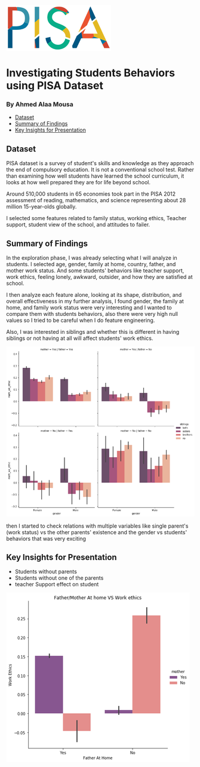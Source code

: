 <p>
  <a href="https://www.oecd.org/pisa/">  
    
  ![PISA](/imgs/pisa_logo.png)
  
  </a>
</p>

# Investigating Students Behaviors using PISA Dataset
### By Ahmed Alaa Mousa


* [Dataset](#dataset)
* [Summary of Findings](#summary_of_findings)
* [Key Insights for Presentation](#key_insights_for_presentation)

## Dataset

PISA dataset is a survey of student's skills and knowledge as they approach the end of 
compulsory education. It is not a conventional school test. Rather than examining how 
well students have learned the school curriculum, it looks at how well prepared they are 
for life beyond school.

Around 510,000 students in 65 economies took part in the PISA 2012 assessment of 
reading, mathematics, and science representing about 28 million 15-year-olds globally.

I selected some features related to family status, working ethics, Teacher support, 
student view of the school, and attitudes to failer.

## Summary of Findings

In the exploration phase, I was already selecting what I will analyze in students. I selected age, gender, family at home, country, father, and mother work status. And some students' behaviors like teacher support, work ethics, feeling lonely, awkward, outsider, and how they are satisfied at school. 

I then analyze each feature alone, looking at its shape, distribution, and overall effectiveness in my further analysis, I found gender, the family at home, and family work status were very interesting and I wanted to compare them with students behaviors, also there were very high null values so I tried to be careful when I do feature engineering.

Also, I was interested in siblings and whether this is different in having siblings or not having at all will affect students' work ethics.

![Image description](/imgs/Sample2.png)


then I started to check relations with multiple variables like single parent's (work status) vs the other parents' existence and the gender vs students' behaviors 
that was very exciting 




## Key Insights for Presentation

* Students without parents
* Students without one of the parents
* teacher Support effect on student


![Image description](/imgs/Sample.png)



